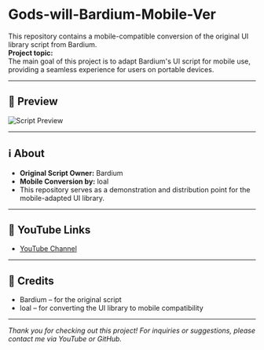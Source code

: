# Gods-will-Bardium-Mobile-Ver

This repository contains a mobile-compatible conversion of the original UI library script from Bardium.  
**Project topic:**  
The main goal of this project is to adapt Bardium's UI script for mobile use, providing a seamless experience for users on portable devices.

---

## 📱 Preview

![Script Preview](https://eu-central.storage.cloudconvert.com/tasks/d13413b0-9524-4047-ba2a-c5c1074e3d73/unnamed.png?X-Amz-Algorithm=AWS4-HMAC-SHA256&X-Amz-Content-Sha256=UNSIGNED-PAYLOAD&X-Amz-Credential=cloudconvert-production%2F20250907%2Ffra%2Fs3%2Faws4_request&X-Amz-Date=20250907T054921Z&X-Amz-Expires=86400&X-Amz-Signature=6feda0ef592e8a71df729e60ee48e4aaa286fea0bb8e29c46c48ac57a79784ac&X-Amz-SignedHeaders=host&response-content-disposition=inline%3B%20filename%3D%22unnamed.png%22&response-content-type=image%2Fpng&x-id=GetObject) <!-- Replace preview.png with your actual image file -->

---

## ℹ️ About

- **Original Script Owner:** Bardium  
- **Mobile Conversion by:** loal  
- This repository serves as a demonstration and distribution point for the mobile-adapted UI library.

---

## 🔗 YouTube Links

- [ YouTube Channel](https://www.youtube.com/@Loal-n9p)
---

## 🙏 Credits

- Bardium – for the original script
- loal – for converting the UI library to mobile compatibility

---

*Thank you for checking out this project! For inquiries or suggestions, please contact me via YouTube or GitHub.*
